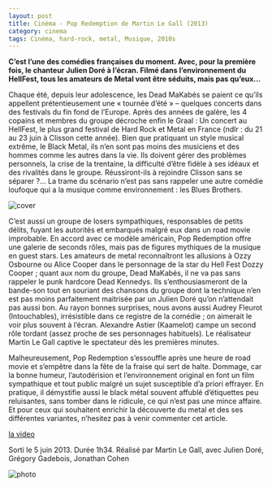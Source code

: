 ```yaml
---
layout: post
title: Cinéma - Pop Redemption de Martin Le Gall (2013)
category: cinema
tags: Cinéma, hard-rock, metal, Musique, 2010s
---
```

**C’est l’une des comédies françaises du moment. Avec, pour la première fois, le chanteur Julien Doré à l’écran. Filmé dans l’environnement du HellFest, tous les amateurs de Metal vont être séduits, mais pas qu’eux…**

Chaque été, depuis leur adolescence, les Dead MaKabés se paient ce qu’ils appellent prétentieusement une « tournée d’été » – quelques concerts dans des festivals du fin fond de l’Europe. Après des années de galère, les 4 copains et membres du groupe décroche enfin le Graal : Un concert au HellFest, le plus grand festival de Hard Rock et Metal en France (ndlr : du 21 au 23 juin à Clisson cette année). Bien que pratiquant un style musical extrême, le Black Metal, ils n’en sont pas moins des musiciens et des hommes comme les autres dans la vie. Ils doivent gérer des problèmes personnels, la crise de la trentaine, la difficulté d’être fidèle à ses idéaux et des rivalités dans le groupe. Réussiront-ils à rejoindre Clisson sans se séparer ?… La trame du scénario n’est pas sans rappeler une autre comédie loufoque qui a la musique comme environnement : les Blues Brothers.

![cover](http://cheziceman.files.wordpress.com/2014/11/pop-redemption2.jpg)

C’est aussi un groupe de losers sympathiques, responsables de petits délits, fuyant les autorités et embarqués malgré eux dans un road movie improbable. En accord avec ce modèle américain, Pop Redemption offre une galerie de seconds rôles, mais pas de figures mythiques de la musique en guest stars. Les amateurs de metal reconnaîtront les allusions à Ozzy Osbourne ou Alice Cooper dans le personnage de la star du Hell Fest Dozzy Cooper ; quant aux nom du groupe, Dead MaKabés, il ne va pas sans rappeler le punk hardcore Dead Kennedys. Ils s’enthousiasmeront de la bande-son tout en souriant des chansons du groupe dont la technique n’en est pas moins parfaitement maitrisée par un Julien Doré qu’on n’attendait pas aussi bon. Au rayon bonnes surprises, nous avons aussi Audrey Fleurot (Intouchables), irrésistible dans ce registre de la comédie ; on aimerait le voir plus souvent à l’écran. Alexandre Astier (Kaamelot) campe un second rôle tordant (assez proche de ses personnages habituels). Le réalisateur Martin Le Gall captive le spectateur dès les premières minutes.

Malheureusement, Pop Redemption s’essouffle après une heure de road movie et s’empêtre dans la fête de la fraise qui sert de halte. Dommage, car la bonne humeur, l’autodérision et l’environnement original en font un film sympathique et tout public malgré un sujet susceptible d’a priori effrayer. En pratique, il démystifie aussi le black métal souvent affublé d’étiquettes peu reluisantes, sans tomber dans le ridicule, ce qui n’est pas une mince affaire. Et pour ceux qui souhaitent enrichir la découverte du metal et des ses différentes variantes, n’hesitez pas à venir commenter cet article.

[la video](https://www.youtube.com/watch?v=IFU5kpHdSis)

Sorti le 5 juin 2013. Durée 1h34. Réalisé par Martin Le Gall, avec Julien Doré, Grégory Gadebois, Jonathan Cohen

![photo](http://cheziceman.files.wordpress.com/2014/11/popredemption.jpg)

